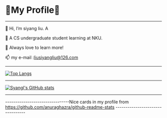 # 👻My Profile👻
____________________________________________________________________________
👋 Hi, I’m siyang liu. A 
 
 🌱 A CS undergraduate student learning at NKU.
 
 📓 Always love to learn more!
 
 📫 my e-mail :liusiyangliu@126.com
____________________________________________________________________________
  [![Top Langs](https://github-readme-stats.vercel.app/api/top-langs/?username=syangl&layout=compact)](https://github.com/syangl/github-readme-stats)
____________________________________________________________________________
  [![Syangl's GitHub stats](https://github-readme-stats.vercel.app/api?username=syangl&hide=contribs,prs&theme=tokyonight)](https://github.com/syangl/github-readme-stats)
____________________________________________________________________________
--------------------------------Nice cards in my profile from https://github.com/anuraghazra/github-readme-stats ---------------------------------
<!---
syangl/syangl is a ✨ special ✨ repository because its `README.md` (this file) appears on your GitHub profile.
You can click the Preview link to take a look at your changes.
--->
